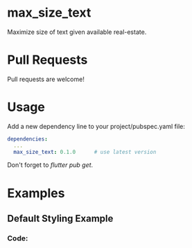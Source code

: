 # max_size_text

Maximize size of text given available real-estate.


# Pull Requests
Pull requests are welcome!


# Usage
Add a new dependency line to your project/pubspec.yaml file:

```yaml
dependencies:
  ...
  max_size_text: 0.1.0      # use latest version
```

Don't forget to *flutter pub get*.


# Examples
## Default Styling Example
### Code:
